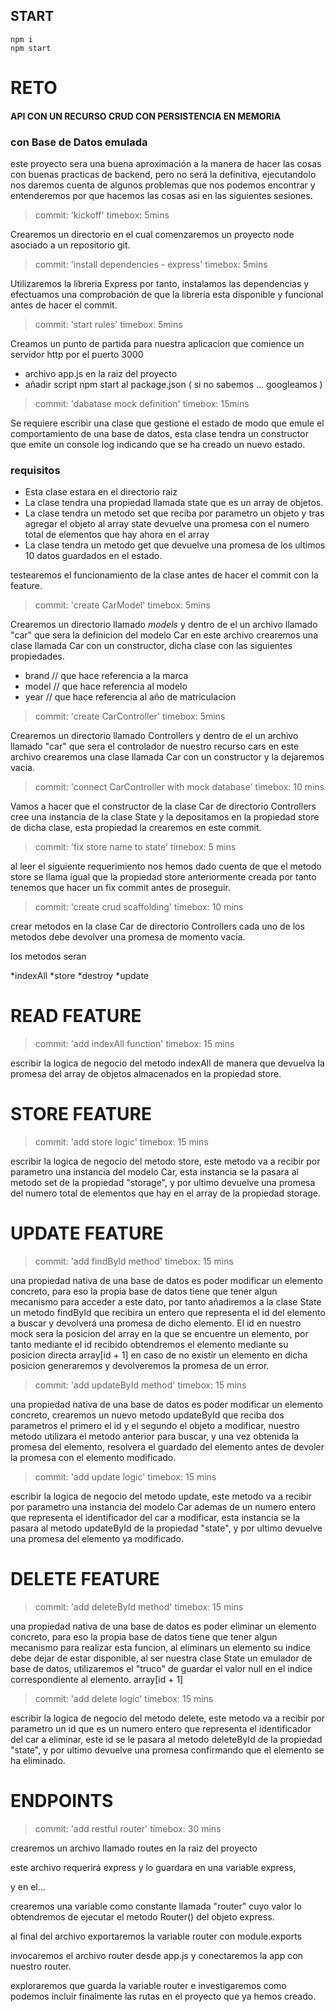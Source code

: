 
## START

```
npm i
npm start
```

# RETO


#### API CON UN RECURSO CRUD CON PERSISTENCIA EN MEMORIA 
### con Base de Datos emulada 

este proyecto sera una buena aproximación a la manera de hacer las cosas con buenas practicas de backend, pero no será la definitiva, ejecutandolo nos daremos cuenta de algunos problemas que nos podemos encontrar y entenderemos por que hacemos las cosas asi en las siguientes sesiones.



> commit:  'kickoff'
> timebox: 5mins

Crearemos un directorio en el cual comenzaremos un proyecto node asociado a un repositorio git.



> commit:  'install dependencies - express'
> timebox: 5mins

Utilizaremos la libreria Express por tanto, instalamos las dependencias y efectuamos una comprobación de que la libreria esta disponible y funcional antes de hacer el commit.


> commit:  'start rules'
> timebox: 5mins

Creamos un punto de partida para nuestra aplicacion que comience un servidor http por el puerto 3000
* archivo app.js en la raiz del proyecto 
* añadir script npm start al package.json  ( si no sabemos ... googleamos )


> commit:  'dabatase mock definition'
> timebox: 15mins

Se requiere escribir una clase que gestione el estado de modo que emule el comportamiento de una base de datos, esta clase tendra un constructor que emite un console log indicando que se ha creado un nuevo estado.
### requisitos
* Esta clase estara en el directorio raiz
* La clase tendra una propiedad llamada state que es un array de objetos.
* La clase tendra un metodo set que reciba por parametro un objeto y tras agregar el objeto al array state devuelve una promesa con el numero total de elementos que hay ahora en el array
* La clase tendra un metodo get que devuelve una promesa de los ultimos 10 datos guardados en el estado.

testearemos el funcionamiento de la clase antes de hacer el commit con la feature.


> commit:  'create CarModel'
> timebox: 5mins

Crearemos un directorio llamado *models* y dentro de el un archivo llamado "car" que sera la definicion del modelo Car en este archivo crearemos una clase llamada Car con un constructor, dicha clase con las siguientes propiedades.
* brand  // que hace referencia a la marca
* model  // que hace referencia al modelo
* year   // que hace referencia al año de matriculacion


> commit:  'create CarController'
> timebox: 5mins

Crearemos un directorio llamado Controllers y dentro de el un archivo llamado "car" que sera el controlador de nuestro recurso cars en este archivo crearemos una clase llamada Car con un constructor y la dejaremos vacia.




> commit: 'connect CarController with mock database'
> timebox: 10 mins

Vamos a hacer que el constructor de la clase Car de directorio Controllers cree una instancia de la clase State y la depositamos en la propiedad store de dicha clase, esta propiedad la crearemos en este commit.


> commit: 'fix store name to state'
> timebox: 5 mins

al leer el siguiente requerimiento nos hemos dado cuenta de que el metodo store se llama igual que la propiedad store anteriormente creada por tanto tenemos que hacer un fix commit antes de proseguir.

> commit: 'create crud scaffolding'
> timebox: 10 mins

crear metodos en la clase Car de directorio Controllers cada uno de los metodos debe devolver una promesa de momento vacia.

los metodos seran

*indexAll
*store
*destroy
*update

# READ FEATURE
> commit: 'add indexAll function'
> timebox: 15 mins

escribir la logica de negocio del metodo indexAll de manera que devuelva la promesa del array de objetos almacenados en la propiedad store.

# STORE FEATURE

> commit: 'add store logic'
> timebox: 15 mins

escribir la logica de negocio del metodo store, este metodo va a recibir por parametro una instancia del modelo Car, esta instancia se la pasara al metodo set de la propiedad "storage", y por ultimo devuelve una promesa del numero total de elementos que hay en el array de la propiedad storage.

# UPDATE FEATURE

> commit: 'add findById method'
> timebox: 15 mins

una propiedad nativa de una base de datos es poder modificar un elemento concreto, para eso la propia base de datos tiene que tener algun mecanismo para acceder a este dato, por tanto añadiremos a la clase State un metodo findById que recibira un entero que representa el id del elemento a buscar y devolverá una promesa de dicho elemento.
El id en nuestro mock sera la posicion del array en la que se encuentre un elemento, por tanto mediante el id recibido obtendremos el elemento mediante su posicion directa array[id + 1] en caso de no existir un elemento en dicha posicion generaremos y devolveremos la promesa de un error.



> commit: 'add updateById method'
> timebox: 15 mins

una propiedad nativa de una base de datos es poder modificar un elemento concreto, crearemos un nuevo metodo updateById que reciba dos parametros el primero el id y el segundo el objeto a modificar, nuestro metodo utilizara el metodo anterior para buscar, y una vez obtenida la promesa del elemento, resolvera el guardado del elemento antes de devoler la promesa con el elemento modificado.
 
> commit: 'add update logic'
> timebox: 15 mins

escribir la logica de negocio del metodo update, este metodo va a recibir por parametro una instancia del modelo Car ademas de un numero entero que representa el identificador del car a modificar, esta instancia se la pasara al metodo updateById de la propiedad "state", y por ultimo devuelve una promesa del elemento ya modificado.



# DELETE FEATURE

> commit: 'add deleteById method'
> timebox: 15 mins

una propiedad nativa de una base de datos es poder eliminar un elemento concreto, para eso la propia base de datos tiene que tener algun mecanismo para realizar esta funcion, al eliminars un elemento su indice debe dejar de estar disponible, al ser nuestra clase State un emulador de base de datos, utilizaremos el "truco" de guardar el valor null en el indice correspondiente al elemento. array[id + 1] 


> commit: 'add delete logic'
> timebox: 15 mins

escribir la logica de negocio del metodo delete, este metodo va a recibir por parametro un id que es un numero entero que representa el identificador del car a eliminar, este id se le pasara al metodo deleteById de la propiedad "state", y por ultimo devuelve una promesa confirmando que el elemento se ha eliminado.



# ENDPOINTS

> commit: 'add restful router'
> timebox: 30 mins

crearemos un archivo llamado routes en la raiz del proyecto

este archivo requerirá express y lo guardara en una variable express, 

y en el...

crearemos una variable como constante llamada "router" cuyo valor lo obtendremos de ejecutar el metodo Router() del objeto express.

al final del archivo exportaremos la variable router con module.exports

invocaremos el archivo router desde app.js y conectaremos la app con nuestro router.


exploraremos que guarda la variable router e investigaremos como podemos incluir finalmente las rutas en el proyecto que ya hemos creado.



